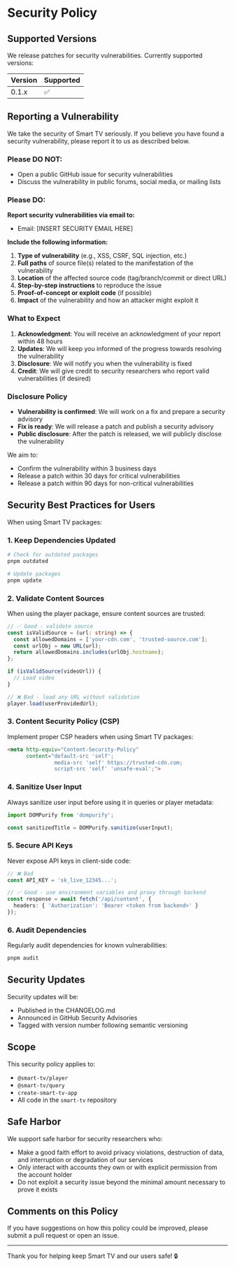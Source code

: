 # Security Policy

## Supported Versions

We release patches for security vulnerabilities. Currently supported versions:

| Version | Supported          |
| ------- | ------------------ |
| 0.1.x   | :white_check_mark: |

## Reporting a Vulnerability

We take the security of Smart TV seriously. If you believe you have found a security vulnerability, please report it to us as described below.

### Please DO NOT:

- Open a public GitHub issue for security vulnerabilities
- Discuss the vulnerability in public forums, social media, or mailing lists

### Please DO:

**Report security vulnerabilities via email to:**
- Email: [INSERT SECURITY EMAIL HERE]

**Include the following information:**

1. **Type of vulnerability** (e.g., XSS, CSRF, SQL injection, etc.)
2. **Full paths** of source file(s) related to the manifestation of the vulnerability
3. **Location** of the affected source code (tag/branch/commit or direct URL)
4. **Step-by-step instructions** to reproduce the issue
5. **Proof-of-concept or exploit code** (if possible)
6. **Impact** of the vulnerability and how an attacker might exploit it

### What to Expect

1. **Acknowledgment**: You will receive an acknowledgment of your report within 48 hours
2. **Updates**: We will keep you informed of the progress towards resolving the vulnerability
3. **Disclosure**: We will notify you when the vulnerability is fixed
4. **Credit**: We will give credit to security researchers who report valid vulnerabilities (if desired)

### Disclosure Policy

- **Vulnerability is confirmed**: We will work on a fix and prepare a security advisory
- **Fix is ready**: We will release a patch and publish a security advisory
- **Public disclosure**: After the patch is released, we will publicly disclose the vulnerability

We aim to:
- Confirm the vulnerability within 3 business days
- Release a patch within 30 days for critical vulnerabilities
- Release a patch within 90 days for non-critical vulnerabilities

## Security Best Practices for Users

When using Smart TV packages:

### 1. Keep Dependencies Updated

```bash
# Check for outdated packages
pnpm outdated

# Update packages
pnpm update
```

### 2. Validate Content Sources

When using the player package, ensure content sources are trusted:

```typescript
// ✅ Good - validate source
const isValidSource = (url: string) => {
  const allowedDomains = ['your-cdn.com', 'trusted-source.com'];
  const urlObj = new URL(url);
  return allowedDomains.includes(urlObj.hostname);
};

if (isValidSource(videoUrl)) {
  // Load video
}

// ❌ Bad - load any URL without validation
player.load(userProvidedUrl);
```

### 3. Content Security Policy (CSP)

Implement proper CSP headers when using Smart TV packages:

```html
<meta http-equiv="Content-Security-Policy" 
      content="default-src 'self'; 
               media-src 'self' https://trusted-cdn.com; 
               script-src 'self' 'unsafe-eval';">
```

### 4. Sanitize User Input

Always sanitize user input before using it in queries or player metadata:

```typescript
import DOMPurify from 'dompurify';

const sanitizedTitle = DOMPurify.sanitize(userInput);
```

### 5. Secure API Keys

Never expose API keys in client-side code:

```typescript
// ❌ Bad
const API_KEY = 'sk_live_12345...';

// ✅ Good - use environment variables and proxy through backend
const response = await fetch('/api/content', {
  headers: { 'Authorization': 'Bearer <token from backend>' }
});
```

### 6. Audit Dependencies

Regularly audit dependencies for known vulnerabilities:

```bash
pnpm audit
```

## Security Updates

Security updates will be:
- Published in the CHANGELOG.md
- Announced in GitHub Security Advisories
- Tagged with version number following semantic versioning

## Scope

This security policy applies to:
- `@smart-tv/player`
- `@smart-tv/query`
- `create-smart-tv-app`
- All code in the `smart-tv` repository

## Safe Harbor

We support safe harbor for security researchers who:
- Make a good faith effort to avoid privacy violations, destruction of data, and interruption or degradation of our services
- Only interact with accounts they own or with explicit permission from the account holder
- Do not exploit a security issue beyond the minimal amount necessary to prove it exists

## Comments on this Policy

If you have suggestions on how this policy could be improved, please submit a pull request or open an issue.

---

Thank you for helping keep Smart TV and our users safe! 🔒

